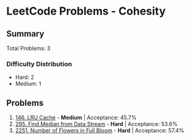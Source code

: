 # LeetCode Problems - Cohesity

## Summary
Total Problems: 3

### Difficulty Distribution

- Hard: 2
- Medium: 1

## Problems

1. [146. LRU Cache](https://leetcode.com/problems/lru-cache/) - **Medium** | Acceptance: 45.7%
2. [295. Find Median from Data Stream](https://leetcode.com/problems/find-median-from-data-stream/) - **Hard** | Acceptance: 53.6%
3. [2251. Number of Flowers in Full Bloom](https://leetcode.com/problems/number-of-flowers-in-full-bloom/) - **Hard** | Acceptance: 57.4%